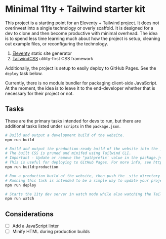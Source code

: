 # Minimal 11ty + Tailwind starter kit
This project is a starting point for an Eleventy + Tailwind project. It does not overinvest into a single technology or overly scaffold. It is designed for a dev to clone and then become productive with minimal overhead. The idea is to spend less time learning much about how the project is setup, cleaning out example files, or reconfiguring the technology.

1. [Eleventy](https://www.11ty.dev/) static site generator
1. [TailwindCSS](https://tailwindcss.com/) utility-first CSS framework

Additionally, the project is setup to easily deploy to GitHub Pages. See the `deploy` task below.

Currently, there is no module bundler for packaging client-side JavaScript. At the moment, the idea is to leave it to the end-developer whether that is necessary for their project or not.

## Tasks
These are the primary tasks intended for devs to run, but there are additional tasks listed under `scripts` in the `package.json`.

```bash
# Build and output a development build of the website.
npm run build
```

``` bash
# Build and output the production-ready build of the website into the _site dir.
# The built CSS is pruned and minifed using Tailwind CLI.
# Important - Update or remove the "pathprefix` value in the package.json for this command.
# This is useful for deploying to GitHub Pages. For more info, see https://www.11ty.dev/docs/filters/url/.
npm run build:production
```

```bash
# Run a production build of the website, then push the _site directory to the "gh-pages" branch.
# Running this task is intended to be a simple way to update your project on GitHub Pages.
npm run deploy
```

```bash
# Starts the 11ty dev server in watch mode while also watching the Tailwind style directory for changes.
npm run watch
```

## Considerations
- [ ] Add a JavaScript linter
- [ ] Minify HTML during production builds
